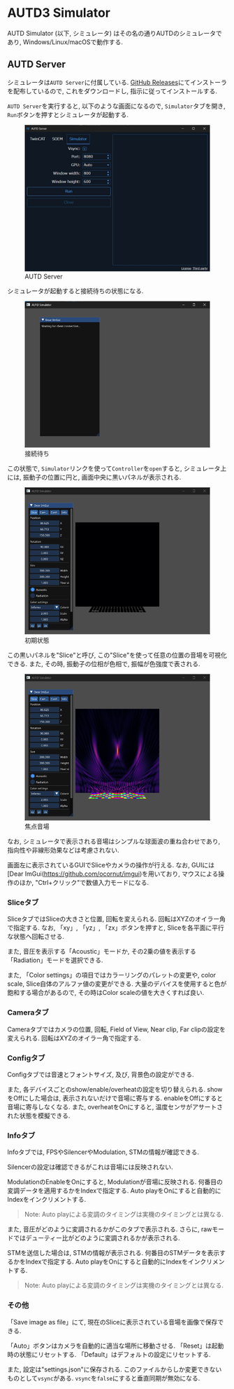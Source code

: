 # AUTD3 Simulator

AUTD Simulator (以下, シミュレータ) はその名の通りAUTDのシミュレータであり, Windows/Linux/macOSで動作する.

## AUTD Server

シミュレータは`AUTD Server`に付属している.
[GitHub Releases](https://github.com/shinolab/autd3/releases)にてインストーラを配布しているので, これをダウンロードし, 指示に従ってインストールする.

`AUTD Server`を実行すると, 以下のような画面になるので, `Simulator`タブを開き, `Run`ボタンを押すとシミュレータが起動する.

<figure>
  <img src="../../fig/Users_Manual/autdserver_simulator.jpg"/>
  <figcaption>AUTD Server</figcaption>
</figure>

シミュレータが起動すると接続待ちの状態になる.

<figure>
  <img src="../../fig/sim_waiting.jpg"/>
  <figcaption>接続待ち</figcaption>
</figure>

この状態で, `Simulator`リンクを使って`Controller`を`open`すると, シミュレータ上には, 振動子の位置に円と, 画面中央に黒いパネルが表示される.

<figure>
  <img src="../../fig/sim_init.jpg"/>
  <figcaption>初期状態</figcaption>
</figure>

この黒いパネルを"Slice"と呼び, この"Slice"を使って任意の位置の音場を可視化できる.
また, その時, 振動子の位相が色相で, 振幅が色強度で表される.

<figure>
  <img src="../../fig/sim_focus.jpg"/>
  <figcaption>焦点音場</figcaption>
</figure>

なお, シミュレータで表示される音場はシンプルな球面波の重ね合わせであり, 指向性や非線形効果などは考慮されない.

画面左に表示されているGUIでSliceやカメラの操作が行える.
なお, GUIには[Dear ImGui(https://github.com/ocornut/imgui)を用いており, マウスによる操作のほか, "Ctrl+クリック"で数値入力モードになる.

### Sliceタブ

SliceタブではSliceの大きさと位置, 回転を変えられる.
回転はXYZのオイラー角で指定する.
なお, 「xy」, 「yz」, 「zx」ボタンを押すと, Sliceを各平面に平行な状態へ回転させる.

また, 音圧を表示する「Acoustic」モードか, その2乗の値を表示する「Radiation」モードを選択できる.

また, 「Color settings」の項目ではカラーリングのパレットの変更や, color scale, Slice自体のアルファ値の変更ができる.
大量のデバイスを使用すると色が飽和する場合があるので, その時はColor scaleの値を大きくすれば良い.

### Cameraタブ

Cameraタブではカメラの位置, 回転, Field of View, Near clip, Far clipの設定を変えられる.
回転はXYZのオイラー角で指定する.

### Configタブ

Configタブでは音速とフォントサイズ, 及び, 背景色の設定ができる.

また, 各デバイスごとのshow/enable/overheatの設定を切り替えられる.
showをOffにした場合は, 表示されないだけで音場に寄与する.
enableをOffにすると音場に寄与しなくなる.
また, overheatをOnにすると, 温度センサがアサートされた状態を模擬できる.

### Infoタブ

Infoタブでは, FPSやSilencerやModulation, STMの情報が確認できる.

Silencerの設定は確認できるがこれは音場には反映されない.

ModulationのEnableをOnにすると, Modulationが音場に反映される.
何番目の変調データを適用するかをIndexで指定する.
Auto playをOnにすると自動的にIndexをインクリメントする.

> Note: Auto playによる変調のタイミングは実機のタイミングとは異なる.

また, 音圧がどのように変調されるかがこのタブで表示される.
さらに, rawモードではデューティー比がどのように変調されるかが表示される.

STMを送信した場合は, STMの情報が表示される.
何番目のSTMデータを表示するかをIndexで指定する.
Auto playをOnにすると自動的にIndexをインクリメントする.

> Note: Auto playによる変調のタイミングは実機のタイミングとは異なる.

### その他

「Save image as file」にて, 現在のSliceに表示されている音場を画像で保存できる.

「Auto」ボタンはカメラを自動的に適当な場所に移動させる.
「Reset」は起動時の状態にリセットする.
「Default」はデフォルトの設定にリセットする.

また, 設定は"settings.json"に保存される.
このファイルからしか変更できないものとして`vsync`がある.
`vsync`を`false`にすると垂直同期が無効になる.
